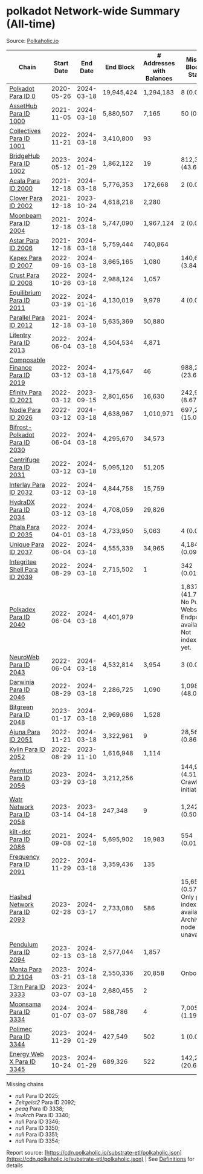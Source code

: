# polkadot Network-wide Summary (All-time)

Source: [Polkaholic.io](https://polkaholic.io)


| Chain            | Start Date | End Date | End Block | # Addresses with Balances | Missing Blocks / Status |
| ---------------- | ---------- | ---------| --------- | ------------------------- | ----------------------- |
| [Polkadot Para ID 0](/polkadot/0-polkadot) | 2020-05-26 | 2024-03-18 | 19,945,424 |  1,294,183 | 8 (0.00%)  |
| [AssetHub Para ID 1000](/polkadot/1000-assethub) | 2021-11-05 | 2024-03-18 | 5,880,507 |  7,165 | 50 (0.00%)  |
| [Collectives Para ID 1001](/polkadot/1001-collectives) | 2022-11-21 | 2024-03-18 | 3,410,800 |  93 |    |
| [BridgeHub Para ID 1002](/polkadot/1002-bridgehub) | 2023-05-12 | 2024-01-29 | 1,862,122 |  19 | 812,302 (43.62%)  |
| [Acala Para ID 2000](/polkadot/2000-acala) | 2021-12-18 | 2024-03-18 | 5,776,353 |  172,668 | 2 (0.00%)  |
| [Clover Para ID 2002](/polkadot/2002-clover) | 2021-12-18 | 2023-10-24 | 4,618,218 |  2,280 |    |
| [Moonbeam Para ID 2004](/polkadot/2004-moonbeam) | 2021-12-18 | 2024-03-18 | 5,747,090 |  1,967,124 | 2 (0.00%)  |
| [Astar Para ID 2006](/polkadot/2006-astar) | 2021-12-18 | 2024-03-18 | 5,759,444 |  740,864 |    |
| [Kapex Para ID 2007](/polkadot/2007-kapex) | 2022-09-16 | 2024-03-18 | 3,665,165 |  1,080 | 140,668 (3.84%)  |
| [Crust Para ID 2008](/polkadot/2008-crust) | 2022-10-26 | 2024-03-18 | 2,988,124 |  1,057 |    |
| [Equilibrium Para ID 2011](/polkadot/2011-equilibrium) | 2022-03-19 | 2024-01-16 | 4,130,019 |  9,979 | 4 (0.00%)  |
| [Parallel Para ID 2012](/polkadot/2012-parallel) | 2021-12-18 | 2024-03-18 | 5,635,369 |  50,880 |    |
| [Litentry Para ID 2013](/polkadot/2013-litentry) | 2022-06-04 | 2024-03-18 | 4,504,534 |  4,871 |    |
| [Composable Finance Para ID 2019](/polkadot/2019-composable) | 2022-03-12 | 2024-03-18 | 4,175,647 |  46 | 988,228 (23.67%)  |
| [Efinity Para ID 2021](/polkadot/2021-efinity) | 2022-03-12 | 2023-09-15 | 2,801,656 |  16,630 | 242,949 (8.67%)  |
| [Nodle Para ID 2026](/polkadot/2026-nodle) | 2022-03-12 | 2024-03-18 | 4,638,967 |  1,010,971 | 697,251 (15.03%)  |
| [Bifrost-Polkadot Para ID 2030](/polkadot/2030-bifrost) | 2022-06-04 | 2024-03-18 | 4,295,670 |  34,573 |    |
| [Centrifuge Para ID 2031](/polkadot/2031-centrifuge) | 2022-03-12 | 2024-03-18 | 5,095,120 |  51,205 |    |
| [Interlay Para ID 2032](/polkadot/2032-interlay) | 2022-03-12 | 2024-03-18 | 4,844,758 |  15,759 |    |
| [HydraDX Para ID 2034](/polkadot/2034-hydradx) | 2022-03-12 | 2024-03-18 | 4,708,059 |  29,826 |    |
| [Phala Para ID 2035](/polkadot/2035-phala) | 2022-04-01 | 2024-03-18 | 4,733,950 |  5,063 | 4 (0.00%)  |
| [Unique Para ID 2037](/polkadot/2037-unique) | 2022-06-04 | 2024-03-18 | 4,555,339 |  34,965 | 4,184 (0.09%)  |
| [Integritee Shell Para ID 2039](/polkadot/2039-integritee) | 2022-08-29 | 2024-03-18 | 2,715,502 |  1 | 342 (0.01%)  |
| [Polkadex Para ID 2040](/polkadot/2040-polkadex) | 2022-06-04 | 2024-03-18 | 4,401,979 |   | 1,837,152 (41.73%) No Public Websocket Endpoint available: Not indexing yet. |
| [NeuroWeb Para ID 2043](/polkadot/2043-neuroweb) | 2022-06-04 | 2024-03-18 | 4,532,814 |  3,954 | 3 (0.00%)  |
| [Darwinia Para ID 2046](/polkadot/2046-darwinia) | 2022-08-29 | 2024-03-18 | 2,286,725 |  1,090 | 1,098,047 (48.02%)  |
| [Bitgreen Para ID 2048](/polkadot/2048-bitgreen) | 2023-01-17 | 2024-03-18 | 2,969,686 |  1,528 |    |
| [Ajuna Para ID 2051](/polkadot/2051-ajuna) | 2022-11-21 | 2024-03-18 | 3,322,961 |  9 | 28,565 (0.86%)  |
| [Kylin Para ID 2052](/polkadot/2052-kylin) | 2022-08-29 | 2023-11-10 | 1,616,948 |  1,114 |    |
| [Aventus Para ID 2056](/polkadot/2056-aventus) | 2023-03-29 | 2024-03-18 | 3,212,256 |   | 144,921 (4.51%) Crawling initiated |
| [Watr Network Para ID 2058](/polkadot/2058-watr) | 2023-03-14 | 2023-04-18 | 247,348 |  9 | 1,242 (0.50%)  |
| [kilt-dot Para ID 2086](/polkadot/2086-kilt) | 2021-09-08 | 2024-02-18 | 5,695,902 |  19,983 | 554 (0.01%)  |
| [Frequency Para ID 2091](/polkadot/2091-frequency) | 2022-11-29 | 2024-03-18 | 3,359,436 |  135 |    |
| [Hashed Network Para ID 2093](/polkadot/2093-hashed) | 2023-02-28 | 2024-03-17 | 2,733,080 |  586 | 15,650 (0.57%) Only partial index available: Archive node unavailable |
| [Pendulum Para ID 2094](/polkadot/2094-pendulum) | 2023-02-13 | 2024-03-18 | 2,577,044 |  1,857 |    |
| [Manta Para ID 2104](/polkadot/2104-manta) | 2023-03-21 | 2024-03-18 | 2,550,336 |  20,858 |   Onboarding |
| [T3rn Para ID 3333](/polkadot/3333-t3rn) | 2023-03-07 | 2024-03-18 | 2,680,455 |  2 |    |
| [Moonsama Para ID 3334](/polkadot/3334-moonsama) | 2024-01-07 | 2024-03-07 | 588,786 |  4 | 7,005 (1.19%)  |
| [Polimec Para ID 3344](/polkadot/3344-polimec) | 2023-11-29 | 2024-01-29 | 427,549 |  502 | 1 (0.00%)  |
| [Energy Web X Para ID 3345](/polkadot/3345-energywebx) | 2023-10-24 | 2024-01-29 | 689,326 |  522 | 142,272 (20.64%)  |

Missing chains


* *null* Para ID 2025; 
* *Zeitgeist2* Para ID 2092; 
* *peaq* Para ID 3338; 
* *InvArch* Para ID 3340; 
* *null* Para ID 3346; 
* *null* Para ID 3350; 
* *null* Para ID 3351; 
* *null* Para ID 3354; 

Report source: [https://cdn.polkaholic.io/substrate-etl/polkaholic.json](https://cdn.polkaholic.io/substrate-etl/polkaholic.json) | See [Definitions](/DEFINITIONS.md) for details

